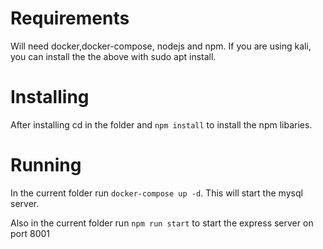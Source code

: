 # Requirements

Will need docker,docker-compose, nodejs and npm.
If you are using kali, you can install the the above with sudo apt install.

# Installing

After installing cd in the folder and `npm install` to install the npm libaries.

# Running

In the current folder run `docker-compose up -d`. This will start the mysql server.

Also in the current folder run `npm run start` to start the express server on port 8001
